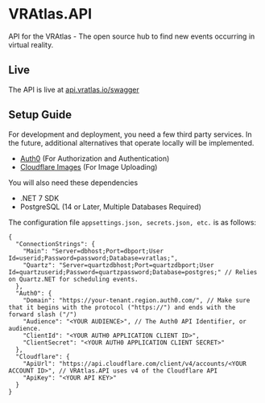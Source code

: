 # VRAtlas.API
API for the VRAtlas - The open source hub to find new events occurring in virtual reality.

## Live

The API is live at [api.vratlas.io/swagger](https://api.vratlas.io/swagger)

## Setup Guide

For development and deployment, you need a few third party services. In the future, additional alternatives that operate locally will be implemented.
* [Auth0](https://auth0.com) (For Authorization and Authentication)
* [Cloudflare Images](https://www.cloudflare.com/products/cloudflare-images/) (For Image Uploading)

You will also need these dependencies
* .NET 7 SDK
* PostgreSQL (14 or Later, Multiple Databases Required)

The configuration file `appsettings.json, secrets.json, etc.` is as follows:
```jsonc
{
  "ConnectionStrings": {
    "Main": "Server=dbhost;Port=dbport;User Id=userid;Password=password;Database=vratlas;",
    "Quartz": "Server=quartzdbhost;Port=quartzdbport;User Id=quartzuserid;Password=quartzpassword;Database=postgres;" // Relies on Quartz.NET for scheduling events.
  },
  "Auth0": {
    "Domain": "https://your-tenant.region.auth0.com/", // Make sure that it begins with the protocol ("https://") and ends with the forward slash ("/")
    "Audience": "<YOUR AUDIENCE>", // The Auth0 API Identifier, or audience.
    "ClientId": "<YOUR AUTH0 APPLICATION CLIENT ID>",
    "ClientSecret": "<YOUR AUTH0 APPLICATION CLIENT SECRET>"
  },
  "Cloudflare": {
    "ApiUrl": "https://api.cloudflare.com/client/v4/accounts/<YOUR ACCOUNT ID>", // VRAtlas.API uses v4 of the Cloudflare API
    "ApiKey": "<YOUR API KEY>"
  }
}
```
```
